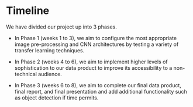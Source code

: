 Timeline
=======================

We have divided our project up into 3 phases.

- In Phase 1 (weeks 1 to 3), we aim to configure the most appropriate image pre-processing and CNN architectures by testing a variety of transfer learning techniques. 

- In Phase 2 (weeks 4 to 6), we aim to implement higher levels of sophistication to our data product to improve its accessibility to a non-technical audience. 

- In Phase 3 (weeks 6 to 8), we aim to complete our final data product, final report, and final presentation and add additional functionality such as object detection if time permits. 
